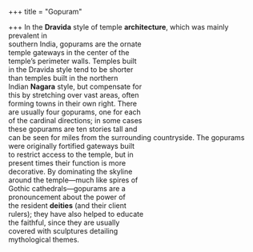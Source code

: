 +++
title = "Gopuram"

+++
In the **Dravida** style of temple **architecture**, which was mainly prevalent in  
southern India, gopurams are the ornate  
temple gateways in the center of the  
temple’s perimeter walls. Temples built  
in the Dravida style tend to be shorter  
than temples built in the northern  
Indian **Nagara** style, but compensate for  
this by stretching over vast areas, often  
forming towns in their own right. There  
are usually four gopurams, one for each  
of the cardinal directions; in some cases  
these gopurams are ten stories tall and  
can be seen for miles from the surrounding countryside. The gopurams  
were originally fortified gateways built  
to restrict access to the temple, but in  
present times their function is more  
decorative. By dominating the skyline  
around the temple—much like spires of  
Gothic cathedrals—gopurams are a  
pronouncement about the power of  
the resident **deities** (and their client  
rulers); they have also helped to educate  
the faithful, since they are usually  
covered with sculptures detailing  
mythological themes.